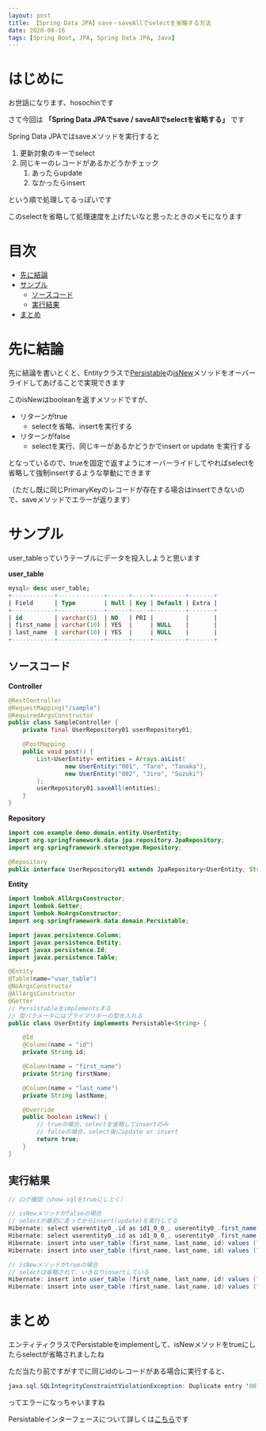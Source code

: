 ```yaml
---
layout: post
title: 【Spring Data JPA】save・saveAllでselectを省略する方法
date: 2020-08-16
tags: [Spring Boot, JPA, Spring Data JPA, Java]
---
```


# はじめに

お世話になります、hosochinです

さて今回は
**「Spring Data JPAでsave / saveAllでselectを省略する」**
です

Spring Data JPAではsaveメソッドを実行すると

1. 更新対象のキーでselect
2. 同じキーのレコードがあるかどうかチェック
   1. あったらupdate
   2. なかったらinsert

という順で処理してるっぽいです

このselectを省略して処理速度を上げたいなと思ったときのメモになります

# 目次

- [先に結論](#先に結論)
- [サンプル](#サンプル)
  - [ソースコード](#ソースコード)
  - [実行結果](#実行結果)
- [まとめ](#まとめ)

# 先に結論

先に結論を書いとくと、Entityクラスで[Persistable<ID>](https://spring.pleiades.io/spring-data/commons/docs/current/api/org/springframework/data/domain/Persistable.html)の[isNew](https://spring.pleiades.io/spring-data/commons/docs/current/api/org/springframework/data/domain/Persistable.html#isNew--)メソッドをオーバーライドしてあげることで実現できます

このisNewはbooleanを返すメソッドですが、

- リターンがtrue
  - selectを省略、insertを実行する
- リターンがfalse
  - selectを実行、同じキーがあるかどうかでinsert or update を実行する

となっているので、trueを固定で返すようにオーバーライドしてやればselectを省略して強制insertするような挙動にできます

（ただし既に同じPrimaryKeyのレコードが存在する場合はinsertできないので、saveメソッドでエラーが返ります）

# サンプル

user_tableっていうテーブルにデータを投入しようと思います

**user_table**

```sql
mysql> desc user_table;
+------------+-------------+------+-----+---------+-------+
| Field      | Type        | Null | Key | Default | Extra |
+------------+-------------+------+-----+---------+-------+
| id         | varchar(5)  | NO   | PRI |         |       |
| first_name | varchar(10) | YES  |     | NULL    |       |
| last_name  | varchar(10) | YES  |     | NULL    |       |
+------------+-------------+------+-----+---------+-------+
```

## ソースコード

**Controller**

```java
@RestController
@RequestMapping("/sample")
@RequiredArgsConstructor
public class SampleController {
    private final UserRepository01 userRepository01;

    @PostMapping
    public void post() {
        List<UserEntity> entities = Arrays.asList(
                new UserEntity("001", "Taro", "Tanaka"),
                new UserEntity("002", "Jiro", "Suzuki")
        );
        userRepository01.saveAll(entities);
    }
}
```

**Repository**

```java
import com.example.demo.domain.entity.UserEntity;
import org.springframework.data.jpa.repository.JpaRepository;
import org.springframework.stereotype.Repository;

@Repository
public interface UserRepository01 extends JpaRepository<UserEntity, String> {}
```

**Entity**

```java
import lombok.AllArgsConstructor;
import lombok.Getter;
import lombok.NoArgsConstructor;
import org.springframework.data.domain.Persistable;

import javax.persistence.Column;
import javax.persistence.Entity;
import javax.persistence.Id;
import javax.persistence.Table;

@Entity
@Table(name="user_table")
@NoArgsConstructor
@AllArgsConstructor
@Getter
// Persistableをimplementsする
// 型パラメータにはプライマリキーの型を入れる
public class UserEntity implements Persistable<String> {

    @Id
    @Column(name = "id")
    private String id;

    @Column(name = "first_name")
    private String firstName;

    @Column(name = "last_name")
    private String lastName;

    @Override
    public boolean isNew() {
        // trueの場合、selectを省略してinsertのみ
        // falseの場合、select後にupdate or insert
        return true;
    }
}
```

## 実行結果

```java
// ログ確認（show-sqlをtrueにしとく）

// isNewメソッドがfalseの場合
// selectが最初に走ってからinsert(update)を実行してる
Hibernate: select userentity0_.id as id1_0_0_, userentity0_.first_name as first_na2_0_0_, userentity0_.last_name as last_nam3_0_0_ from user_table userentity0_ where userentity0_.id=?
Hibernate: select userentity0_.id as id1_0_0_, userentity0_.first_name as first_na2_0_0_, userentity0_.last_name as last_nam3_0_0_ from user_table userentity0_ where userentity0_.id=?
Hibernate: insert into user_table (first_name, last_name, id) values (?, ?, ?)
Hibernate: insert into user_table (first_name, last_name, id) values (?, ?, ?)

// isNewメソッドがtrueの場合
// selectは省略されて、いきなりinsertしている
Hibernate: insert into user_table (first_name, last_name, id) values (?, ?, ?)
Hibernate: insert into user_table (first_name, last_name, id) values (?, ?, ?)
```

# まとめ

エンティティクラスでPersistableをimplementして、isNewメソッドをtrueにしたらselectが省略されましたね

ただ当たり前ですがすでに同じidのレコードがある場合に実行すると、

```java
java.sql.SQLIntegrityConstraintViolationException: Duplicate entry '001' for key 'PRIMARY'
```

ってエラーになっちゃいますね

Persistableインターフェースについて詳しくは[こちら](https://spring.pleiades.io/spring-data/data-commons/docs/current/api/?org/springframework/data/domain/Persistable.html)です
